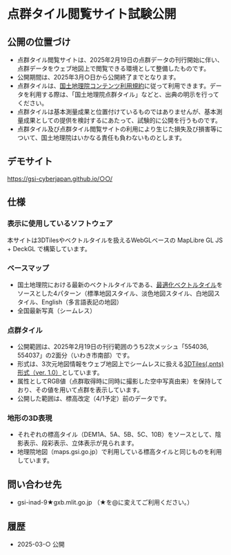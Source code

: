# 点群タイル閲覧サイト試験公開

## 公開の位置づけ
* 点群タイル閲覧サイトは、2025年2月19日の点群データの刊行開始に伴い、点群データをウェブ地図上で閲覧できる環境として整備したものです。
* 公開期間は、2025年3月○日から公開終了までとなります。
* 点群タイルは、[国土地理院コンテンツ利用規約](https://www.gsi.go.jp/kikakuchousei/kikakuchousei40182.html)に従って利用できます。データを利用する際は、「国土地理院点群タイル」などと、出典の明示を行ってください。
* 点群タイルは基本測量成果と位置付けているものではありませんが、基本測量成果としての提供を検討するにあたって、試験的に公開を行うものです。
* 点群タイル及び点群タイル閲覧サイトの利用により生じた損失及び損害等について、国土地理院はいかなる責任も負わないものとします。

## デモサイト
https://gsi-cyberjapan.github.io/○○/

## 仕様

### 表示に使用しているソフトウェア
本サイトは3DTilesやベクトルタイルを扱えるWebGLベースの MapLibre GL JS + DeckGL で構築しています。

### ベースマップ
* 国土地理院における最新のベクトルタイルである、[最適化ベクトルタイル](https://github.com/gsi-cyberjapan/optimal_bvmap)をソースとした4パターン（標準地図スタイル、淡色地図スタイル、白地図スタイル、English（多言語表記の地図）
* 全国最新写真（シームレス）

### 点群タイル
* 公開範囲は、2025年2月19日の刊行範囲のうち2次メッシュ「554036, 554037」の2面分（いわき市南部）です。
* 形式は、3次元地図情報をウェブ地図上でシームレスに扱える[3DTiles(.pnts)形式（ver. 1.0）](https://www.ogc.org/publications/standard/3dtiles/)としています。
* 属性としてRGB値（点群取得時に同時に撮影した空中写真由来）を保持しており、その値を用いて点群を表示しています。
* 公開した範囲は、標高改定（4/1予定）前のデータです。

### 地形の3D表現
* それぞれの標高タイル（DEM1A、5A、5B、5C、10B）をソースとして、陰影表示、段彩表示、立体表示が見られます。
* 地理院地図（maps.gsi.go.jp）で利用している標高タイルと同じものを利用しています。

## 問い合わせ先
- gsi-inad-9★gxb.mlit.go.jp （★を@に変えてご利用ください。）

## 履歴
- 2025-03-○ 公開


